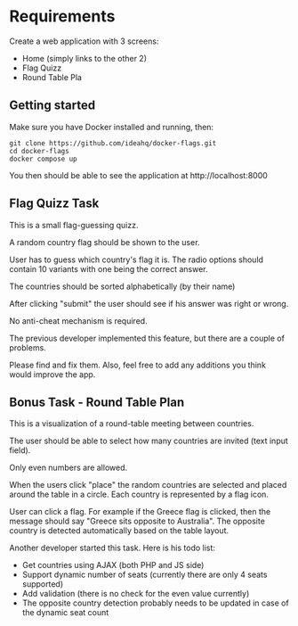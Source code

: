 # Requirements

Create a web application with 3 screens:

* Home (simply links to the other 2)
* Flag Quizz
* Round Table Pla


## Getting started

Make sure you have Docker installed and running, then:

    git clone https://github.com/ideahq/docker-flags.git
    cd docker-flags
    docker compose up

You then should be able to see the application at http://localhost:8000


## Flag Quizz Task

This is a small flag-guessing quizz.

A random country flag should be shown to the user.

User has to guess which country's flag it is.
The radio options should contain 10 variants with one being the correct answer.

The countries should be sorted alphabetically (by their name)

After clicking "submit" the user should see if his answer was right or wrong.

No anti-cheat mechanism is required.

The previous developer implemented this feature, but there are a couple of problems.

Please find and fix them. Also, feel free to add any additions you think would improve the app.


## Bonus Task - Round Table Plan

This is a visualization of a round-table meeting between countries.

The user should be able to select how many countries are invited (text input field).

Only even numbers are allowed.

When the users click "place" the random countries are selected and placed around the table in a circle. Each country is represented by a flag icon.

User can click a flag. For example if the Greece flag is clicked, then the message should say "Greece sits opposite to Australia". The opposite country is detected automatically based on the table layout.

Another developer started this task. Here is his todo list:

- Get countries using AJAX (both PHP and JS side)
- Support dynamic number of seats (currently there are only 4 seats supported)
- Add validation (there is no check for the even value currently)
- The opposite country detection probably needs to be updated in case of the dynamic seat count
